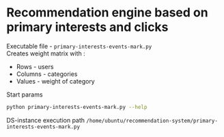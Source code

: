 # Recommendation engine based on primary interests and clicks 
Executable file - `primary-interests-events-mark.py`  
Creates weight matrix with :  
* Rows - users 
* Columns - categories  
* Values - weight of category  

Start params  
```bash
python primary-interests-events-mark.py --help
```  

DS-instance execution path `/home/ubuntu/recommendation-system/primary-interests-events-mark.py`
